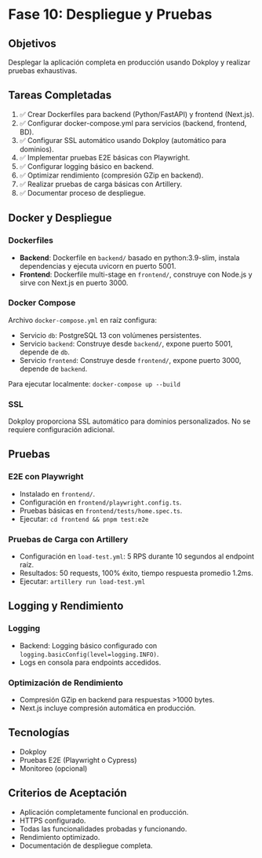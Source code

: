 # Fase 10: Despliegue y Pruebas

## Objetivos
Desplegar la aplicación completa en producción usando Dokploy y realizar pruebas exhaustivas.

## Tareas Completadas
1. ✅ Crear Dockerfiles para backend (Python/FastAPI) y frontend (Next.js).
2. ✅ Configurar docker-compose.yml para servicios (backend, frontend, BD).
3. ✅ Configurar SSL automático usando Dokploy (automático para dominios).
4. ✅ Implementar pruebas E2E básicas con Playwright.
5. ✅ Configurar logging básico en backend.
6. ✅ Optimizar rendimiento (compresión GZip en backend).
7. ✅ Realizar pruebas de carga básicas con Artillery.
8. ✅ Documentar proceso de despliegue.

## Docker y Despliegue
### Dockerfiles
- **Backend**: Dockerfile en `backend/` basado en python:3.9-slim, instala dependencias y ejecuta uvicorn en puerto 5001.
- **Frontend**: Dockerfile multi-stage en `frontend/`, construye con Node.js y sirve con Next.js en puerto 3000.

### Docker Compose
Archivo `docker-compose.yml` en raíz configura:
- Servicio `db`: PostgreSQL 13 con volúmenes persistentes.
- Servicio `backend`: Construye desde `backend/`, expone puerto 5001, depende de `db`.
- Servicio `frontend`: Construye desde `frontend/`, expone puerto 3000, depende de `backend`.

Para ejecutar localmente: `docker-compose up --build`

### SSL
Dokploy proporciona SSL automático para dominios personalizados. No se requiere configuración adicional.

## Pruebas
### E2E con Playwright
- Instalado en `frontend/`.
- Configuración en `frontend/playwright.config.ts`.
- Pruebas básicas en `frontend/tests/home.spec.ts`.
- Ejecutar: `cd frontend && pnpm test:e2e`

### Pruebas de Carga con Artillery
- Configuración en `load-test.yml`: 5 RPS durante 10 segundos al endpoint raíz.
- Resultados: 50 requests, 100% éxito, tiempo respuesta promedio 1.2ms.
- Ejecutar: `artillery run load-test.yml`

## Logging y Rendimiento
### Logging
- Backend: Logging básico configurado con `logging.basicConfig(level=logging.INFO)`.
- Logs en consola para endpoints accedidos.

### Optimización de Rendimiento
- Compresión GZip en backend para respuestas >1000 bytes.
- Next.js incluye compresión automática en producción.

## Tecnologías
- Dokploy
- Pruebas E2E (Playwright o Cypress)
- Monitoreo (opcional)

## Criterios de Aceptación
- Aplicación completamente funcional en producción.
- HTTPS configurado.
- Todas las funcionalidades probadas y funcionando.
- Rendimiento optimizado.
- Documentación de despliegue completa.